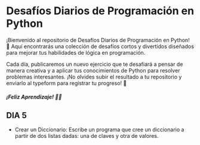 # Desafíos Diarios de Programación en Python 
¡Bienvenido al repositorio de Desafíos Diarios de Programación en Python! 🎉 Aquí encontrarás una colección de desafíos cortos y divertidos diseñados para mejorar tus habilidades de lógica en programación.

Cada día, publicaremos un nuevo ejercicio que te desafiará a pensar de manera creativa y a aplicar tus conocimientos de Python para resolver problemas interesantes. 
¡No olvides subir el resultado a tu repositorio y enviarlo al typeform para registrar tu progreso! 🤖

##### ¡Feliz Aprendizaje! 🚀🚀

## DIA 5
- Crear un Diccionario:
  Escribe un programa que cree un diccionario a partir de dos listas dadas: una de claves y otra de valores.


